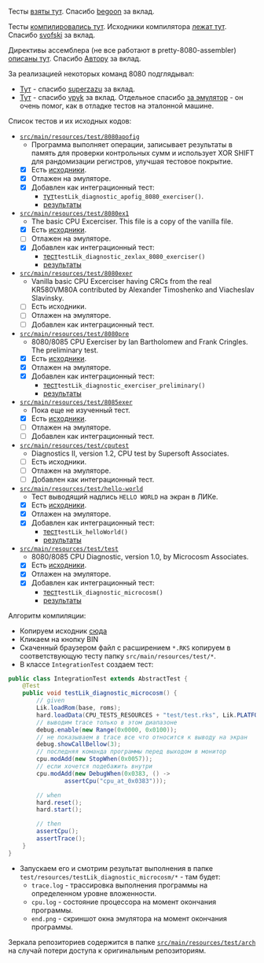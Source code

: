 Тесты [взяты тут](https://github.com/begoon/i8080-core). 
Спасибо [begoon](https://github.com/begoon) за вклад. 

Тесты [компилировались тут](https://svofski.github.io/pretty-8080-assembler). 
Исходники компилятора [лежат тут](https://github.com/svofski/pretty-8080-assembler). 
Спасибо [svofski](https://github.com/svofski) за вклад.

Директивы ассемблера (не все работают в pretty-8080-assembler) 
[описаны тут](https://pasmo.speccy.org/pasmodoc.html). 
Спасибо [Автору](mailto:julian.notfound@gmail.com) за вклад.

За реализацией некоторых команд 8080 подглядывал:
* [Тут](https://github.com/superzazu/8080) - 
  спасибо [superzazu](https://github.com/superzazu/8080) за вклад.
* [Тут](https://github.com/vpyk/emu80v4/blob/master/src/Cpu8080.cpp) - 
  спасибо [vpyk](https://github.com/vpyk) за вклад. 
  Отдельное спасибо [за эмулятор](https://emu80.org/distr/) - он очень помог,
  как в отладке тестов на эталонной машине.

Список тестов и их исходных кодов:
- [`src/main/resources/test/8080apofig`](../../../../src/main/resources/test/8080apofig)
  * Программа выполняет операции, записывает результаты в память для проверки контрольных сумм и использует 
    XOR SHIFT для рандомизации регистров, улучшая тестовое покрытие.
  * [x] Есть [исходники](../../../../src/main/resources/test/8080apofig/8080apofig.asm).
  * [x] Отлажен на эмуляторе.
  * [x] Добавлен как интеграционный тест:
    + [тут](../../../../src/test/java/spec/IntegrationTest.java)`testLik_diagnostic_apofig_8080_exerciser()`.
    + [результаты](../../../../src/test/resources/testLik_diagnostic_apofig_8080_exerciser)

- [`src/main/resources/test/8080ex1`](../../../../src/main/resources/test/8080ex1)
  * The basic CPU Excerciser. This file is a copy of the vanilla file.
  * [x] Есть [исходники](../../../../src/main/resources/test/8080ex1/8080ex1.asm).
  * [ ] Отлажен на эмуляторе.
  * [x] Добавлен как интеграционный тест:
    + [тест](../../../../src/test/java/spec/IntegrationTest.java)`testLik_diagnostic_zexlax_8080_exerciser()`
    + [результаты](../../../../src/test/resources/testLik_diagnostic_zexlax_8080_exerciser)
   
- [`src/main/resources/test/8080exer`](../../../../src/main/resources/test/8080exer)
  * Vanilla basic CPU Excerciser having CRCs from the real KR580VM80A
    contributed by Alexander Timoshenko and Viacheslav Slavinsky.
  * [ ] Есть исходники.
  * [ ] Отлажен на эмуляторе.
  * [ ] Добавлен как интеграционный тест.
  
- [`src/main/resources/test/8080pre`](../../../../src/main/resources/test/8080pre)
  * 8080/8085 CPU Exerciser by Ian Bartholomew and Frank Cringles.
    The preliminary test.
  * [x] Есть [исходники](../../../../src/main/resources/test/8080pre/8080pre.asm).
  * [x] Отлажен на эмуляторе.
  * [x] Добавлен как интеграционный тест:
    + [тест](../../../../src/test/java/spec/IntegrationTest.java)`testLik_diagnostic_exerciser_preliminary()`
    + [результаты](../../../../src/test/resources/testLik_diagnostic_exerciser_preliminary)
  
- [`src/main/resources/test/8085exer`](../../../../src/main/resources/test/8085exer)
  * Пока еще не изученный тест.
  * [x] Есть [исходники](../../../../src/main/resources/test/8085exer/8085EXER.MAC).
  * [ ] Отлажен на эмуляторе.
  * [ ] Добавлен как интеграционный тест.
  
- [`src/main/resources/test/cputest`](../../../../src/main/resources/test/cputest)
  * Diagnostics II, version 1.2, CPU test by Supersoft Associates.
  * [ ] Есть исходники.
  * [ ] Отлажен на эмуляторе.
  * [ ] Добавлен как интеграционный тест.
  
- [`src/main/resources/test/hello-world`](../../../../src/main/resources/test/hello-world)
  * Тест выводящий надпись `HELLO WORLD` на экран в ЛИКе.
  * [x] Есть [исходники](../../../../src/main/resources/test/hello-world/hello_world.asm).
  * [x] Отлажен на эмуляторе.
  * [x] Добавлен как интеграционный тест:
    + [тест](../../../../src/test/java/spec/IntegrationTest.java)`testLik_helloWorld()`
    + [результаты](../../../../src/test/resources/testLik_helloWorld)
  
- [`src/main/resources/test/test`](../../../../src/main/resources/test/test)
  * 8080/8085 CPU Diagnostic, version 1.0, by Microcosm Associates.
  * [x] Есть [исходники](../../../../src/main/resources/test/test/test.asm).
  * [x] Отлажен на эмуляторе.
  * [x] Добавлен как интеграционный тест:
    + [тест](../../../../src/test/java/spec/IntegrationTest.java)`testLik_diagnostic_microcosm()`
    + [результаты](../../../../src/test/resources/testLik_diagnostic_microcosm)

Алгоритм компиляции:
- Копируем исходник [сюда](https://svofski.github.io/pretty-8080-assembler/)
- Кликаем на кнопку BIN
- Скаченный браузером файл с расширением `*.RKS` копируем в соответствующую 
  тесту папку `src/main/resources/test/*`.
- В классе `IntegrationTest` создаем тест:
```java
public class IntegrationTest extends AbstractTest {
    @Test
    public void testLik_diagnostic_microcosm() {
        // given
        Lik.loadRom(base, roms);
        hard.loadData(CPU_TESTS_RESOURCES + "test/test.rks", Lik.PLATFORM);
        // выводим trace только в этом диапазоне
        debug.enable(new Range(0x0000, 0x0100));
        // не показываем в trace все что относится к выводу на экран
        debug.showCallBellow(3);
        // последняя команда программы перед выходом в монитор
        cpu.modAdd(new StopWhen(0x0057));
        // если хочется подебажить внутри
        cpu.modAdd(new DebugWhen(0x0383, () ->
                assertCpu("cpu_at_0x0383")));

        // when
        hard.reset();
        hard.start();

        // then
        assertCpu();
        assertTrace();
    }
}
```
- Запускаем его и смотрим результат выполнения в папке 
  `test/resources/testLik_diagnostic_microcosm/*` - там будет:
  * `trace.log` - трассировка выполнения программы на определенном уровне вложенности.
  * `cpu.log` - состояние процессора на момент окончания программы.
  * `end.png` - скриншот окна эмулятора на момент окончания программы.

Зеркала репозиториев содержится в папке [`src/main/resources/test/arch`](../../../../src/main/resources/test/arch) 
на случай потери доступа к оригинальным репозиториям.
